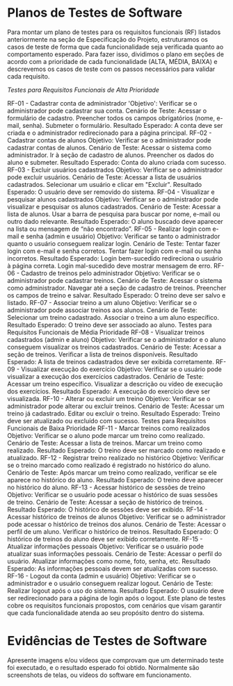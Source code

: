 # Planos de Testes de Software

Para montar um plano de testes para os requisitos funcionais (RF) listados anteriormente na seção de Especificação do Projeto, estruturamos os casos de teste de forma que cada funcionalidade seja verificada quanto ao comportamento esperado. Para fazer isso, dividimos o plano em seções de acordo com a prioridade de cada funcionalidade (ALTA, MÉDIA, BAIXA) e descrevemos os casos de teste com os passos necessários para validar cada requisito.

*Testes para Requisitos Funcionais de Alta Prioridade*

RF-01 - Cadastrar conta de administrador
'Objetivo': Verificar se o administrador pode cadastrar sua conta.
Cenário de Teste:
Acessar o formulário de cadastro.
Preencher todos os campos obrigatórios (nome, e-mail, senha).
Submeter o formulário.
Resultado Esperado: A conta deve ser criada e o administrador redirecionado para a página principal.
RF-02 - Cadastrar contas de alunos
Objetivo: Verificar se o administrador pode cadastrar contas de alunos.
Cenário de Teste:
Acessar o sistema como administrador.
Ir à seção de cadastro de alunos.
Preencher os dados do aluno e submeter.
Resultado Esperado: Conta do aluno criada com sucesso.
RF-03 - Excluir usuários cadastrados
Objetivo: Verificar se o administrador pode excluir usuários.
Cenário de Teste:
Acessar a lista de usuários cadastrados.
Selecionar um usuário e clicar em "Excluir".
Resultado Esperado: O usuário deve ser removido do sistema.
RF-04 - Visualizar e pesquisar alunos cadastrados
Objetivo: Verificar se o administrador pode visualizar e pesquisar os alunos cadastrados.
Cenário de Teste:
Acessar a lista de alunos.
Usar a barra de pesquisa para buscar por nome, e-mail ou outro dado relevante.
Resultado Esperado: O aluno buscado deve aparecer na lista ou mensagem de “não encontrado”.
RF-05 - Realizar login com e-mail e senha (admin e usuário)
Objetivo: Verificar se tanto o administrador quanto o usuário conseguem realizar login.
Cenário de Teste:
Tentar fazer login com e-mail e senha corretos.
Tentar fazer login com e-mail ou senha incorretos.
Resultado Esperado: Login bem-sucedido redireciona o usuário à página correta. Login mal-sucedido deve mostrar mensagem de erro.
RF-06 - Cadastro de treinos pelo administrador
Objetivo: Verificar se o administrador pode cadastrar treinos.
Cenário de Teste:
Acessar o sistema como administrador.
Navegar até a seção de cadastro de treinos.
Preencher os campos de treino e salvar.
Resultado Esperado: O treino deve ser salvo e listado.
RF-07 - Associar treino a um aluno
Objetivo: Verificar se o administrador pode associar treinos aos alunos.
Cenário de Teste:
Selecionar um treino cadastrado.
Associar o treino a um aluno específico.
Resultado Esperado: O treino deve ser associado ao aluno.
Testes para Requisitos Funcionais de Média Prioridade
RF-08 - Visualizar treinos cadastrados (admin e aluno)
Objetivo: Verificar se o administrador e o aluno conseguem visualizar os treinos cadastrados.
Cenário de Teste:
Acessar a seção de treinos.
Verificar a lista de treinos disponíveis.
Resultado Esperado: A lista de treinos cadastrados deve ser exibida corretamente.
RF-09 - Visualizar execução do exercício
Objetivo: Verificar se o usuário pode visualizar a execução dos exercícios cadastrados.
Cenário de Teste:
Acessar um treino específico.
Visualizar a descrição ou vídeo de execução dos exercícios.
Resultado Esperado: A execução do exercício deve ser visualizada.
RF-10 - Alterar ou excluir um treino
Objetivo: Verificar se o administrador pode alterar ou excluir treinos.
Cenário de Teste:
Acessar um treino já cadastrado.
Editar ou excluir o treino.
Resultado Esperado: Treino deve ser atualizado ou excluído com sucesso.
Testes para Requisitos Funcionais de Baixa Prioridade
RF-11 - Marcar treinos como realizados
Objetivo: Verificar se o aluno pode marcar um treino como realizado.
Cenário de Teste:
Acessar a lista de treinos.
Marcar um treino como realizado.
Resultado Esperado: O treino deve ser marcado como realizado e atualizado.
RF-12 - Registrar treino realizado no histórico
Objetivo: Verificar se o treino marcado como realizado é registrado no histórico do aluno.
Cenário de Teste:
Após marcar um treino como realizado, verificar se ele aparece no histórico do aluno.
Resultado Esperado: O treino deve aparecer no histórico do aluno.
RF-13 - Acessar histórico de sessões de treino
Objetivo: Verificar se o usuário pode acessar o histórico de suas sessões de treino.
Cenário de Teste:
Acessar a seção de histórico de treinos.
Resultado Esperado: O histórico de sessões deve ser exibido.
RF-14 - Acessar histórico de treinos de alunos
Objetivo: Verificar se o administrador pode acessar o histórico de treinos dos alunos.
Cenário de Teste:
Acessar o perfil de um aluno.
Verificar o histórico de treinos.
Resultado Esperado: O histórico de treinos do aluno deve ser exibido corretamente.
RF-15 - Atualizar informações pessoais
Objetivo: Verificar se o usuário pode atualizar suas informações pessoais.
Cenário de Teste:
Acessar o perfil do usuário.
Atualizar informações como nome, foto, senha, etc.
Resultado Esperado: As informações pessoais devem ser atualizadas com sucesso.
RF-16 - Logout da conta (admin e usuário)
Objetivo: Verificar se o administrador e o usuário conseguem realizar logout.
Cenário de Teste:
Realizar logout após o uso do sistema.
Resultado Esperado: O usuário deve ser redirecionado para a página de login após o logout.
Este plano de testes cobre os requisitos funcionais propostos, com cenários que visam garantir que cada funcionalidade atenda ao seu propósito dentro do sistema.

 
# Evidências de Testes de Software

Apresente imagens e/ou vídeos que comprovam que um determinado teste foi executado, e o resultado esperado foi obtido. Normalmente são screenshots de telas, ou vídeos do software em funcionamento.
